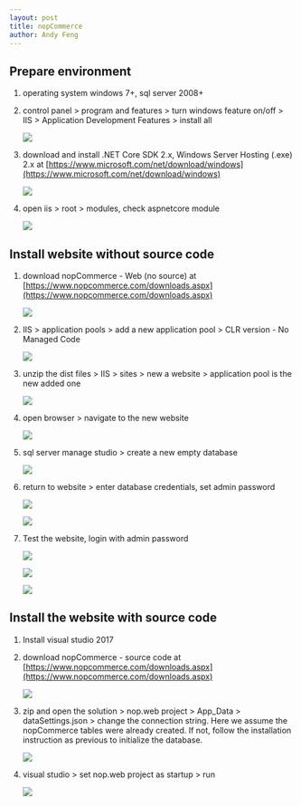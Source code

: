 ```yaml
---
layout: post
title: nopCommerce
author: Andy Feng
---
```


## Prepare environment ##

1. operating system windows 7+, sql server 2008+

1. control panel > program and features > turn windows feature on/off > IIS > Application Development Features > install all
	
	![](/images/posts/20180109-nopcommerce-1.png)

1. download and install .NET Core SDK 2.x, Windows Server Hosting (.exe) 2.x at [https://www.microsoft.com/net/download/windows](https://www.microsoft.com/net/download/windows)

	![](/images/posts/20180109-nopcommerce-2.png)

1. open iis > root > modules, check aspnetcore module

	![](/images/posts/20180109-nopcommerce-3.png)

## Install website without source code ##

1. download nopCommerce - Web (no source) at [https://www.nopcommerce.com/downloads.aspx](https://www.nopcommerce.com/downloads.aspx)

	![](/images/posts/20180109-nopcommerce-4.png)

1. IIS > application pools > add a new application pool > CLR version - No Managed Code

	![](/images/posts/20180109-nopcommerce-5.png)

1. unzip the dist files > IIS > sites > new a website > application pool is the new added one

	![](/images/posts/20180109-nopcommerce-6.png)

1. open browser > navigate to the new website

	![](/images/posts/20180109-nopcommerce-7.png)

1. sql server manage studio > create a new empty database

	![](/images/posts/20180109-nopcommerce-8.png)

1. return to website > enter database credentials, set admin password 

	![](/images/posts/20180109-nopcommerce-9.png)

	![](/images/posts/20180109-nopcommerce-10.png)

1. Test the website, login with admin password 

	![](/images/posts/20180109-nopcommerce-11.png)

	![](/images/posts/20180109-nopcommerce-12.png)

	![](/images/posts/20180109-nopcommerce-13.png) 

## Install the website with source code ##

1. Install visual studio 2017

1. download nopCommerce - source code at [https://www.nopcommerce.com/downloads.aspx](https://www.nopcommerce.com/downloads.aspx)

	![](/images/posts/20180109-nopcommerce-14.png)

1. zip and open the solution > nop.web project > App_Data > dataSettings.json > change the connection string. Here we assume the nopCommerce tables were already created. If not, follow the installation instruction as previous to initialize the database.

	![](/images/posts/20180109-nopcommerce-15.png) 

1. visual studio > set nop.web project as startup > run
	
	![](/images/posts/20180109-nopcommerce-11.png)
